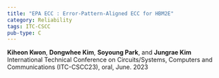 ```yaml
---
title: "EPA ECC : Error-Pattern-Aligned ECC for HBM2E"
category: Reliability
tags: ITC-CSCC
pub-type: C
---
```


**Kiheon Kwon**, **Dongwhee Kim**, **Soyoung Park**, and **Jungrae Kim** <br>
International Technical Conference on Circuits/Systems, Computers and Communications (ITC-CSCC23), oral, June. 2023
